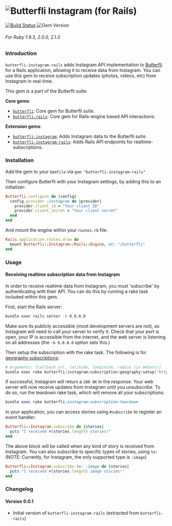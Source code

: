 ![Butterfli](http://cdn.delner.com/www/images/projects/butterfli/logo_small.svg)
Instagram (for Rails)
==========

[![Build Status](https://travis-ci.org/delner/butterfli-instagram-rails.svg?branch=master)](https://travis-ci.org/delner/butterfli-instagram-rails) ![Gem Version](https://badge.fury.io/rb/butterfli-instagram-rails.svg)
###### *For Ruby 1.9.3, 2.0.0, 2.1.0*

### Introduction

`butterfli-instagram-rails` adds Instagram API implementation to [Butterfli](https://github.com/delner/butterfli) for a Rails application, allowing it to receive data from Instagram. You can use this gem to receive subscription updates (photos, videos, etc) from Instagram in real-time.

This gem is a part of the Butterfli suite:

**Core gems**:
 - [`butterfli`](https://github.com/delner/butterfli): Core gem for Butterfli suite.
 - [`butterfli-rails`](https://github.com/delner/butterfli-rails): Core gem for Rails-engine based API interactions.

**Extension gems**:
 - [`butterfli-instagram`](https://github.com/delner/butterfli-instagram): Adds Instagram data to the Butterfli suite.
 - [`butterfli-instagram-rails`](https://github.com/delner/butterfli-instagram-rails): Adds Rails API endpoints for realtime-subscriptions.

### Installation

Add the gem to your `Gemfile` via `gem "butterfli-instagram-rails"`

Then configure Butterfli with your Instagram settings, by adding this to an initializer:

```ruby
Butterfli.configure do |config|
  config.provider :instagram do |provider|
    provider.client_id = "Your client ID"
    provider.client_secret = "Your client secret"
  end
end
```

And mount the engine within your `routes.rb` file:

```ruby
Rails.application.routes.draw do
  mount Butterfli::Instagram::Rails::Engine, at: "/butterfli"
end
```

### Usage

#### Receiving realtime subscription data from Instagram

In order to receive realtime data from Instagram, you must 'subscribe' by authenticating with their API. You can do this by running a rake task included within this gem.

First, start the Rails server: 
```bash
bundle exec rails server -b 0.0.0.0
```

Make sure its publicly accessible (most development servers are not), as Instagram will need to call your server to verify it. Check that your port is open, your IP is accessible from the internet, and the web server is listening on all addresses (the `-b 0.0.0.0` option sets this.)

Then setup the subscription with the rake task. The following is for [geography subscriptions](https://instagram.com/developer/realtime/):
```bash
# Arguments: [callback_url, latitude, longitute, radius (in meters)]
bundle exec rake butterfli:instagram:subscription:geography:setup['http://yourhost.com/butterfli/instagram/subscription/geography/callback',40.782956,-73.972106,5000]
```

If successful, Instagram will return a `200 OK` in the response. Your web server will now receive updates from Instagram until you unsubscribe. To do so, run the teardown rake task, which will remove all your subscriptions:
```ruby
bundle exec rake butterfli:instagram:subscription:teardown
```

In your application, you can access stories using `#subscribe` to register an event handler:
```ruby
Butterfli::Instagram.subscribe do |stories|
  puts "I received #{stories.length} stories!"
end
```

The above block will be called when any kind of story is received from Instagram. You can also subscribe to specific types of stories, using `to:` (NOTE: Currently, for Instagram, the only supported type is `:image`)
```ruby
Butterfli::Instagram.subscribe to: :image do |stories|
  puts "I received #{stories.length} image stories!"
end
```

### Changelog

#### Version 0.0.1

 - Initial version of `butterfli-instagram-rails` (extracted from `butterfli-rails`)
